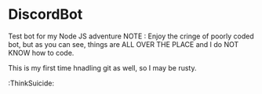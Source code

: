 # DiscordBot
Test bot for my Node JS adventure
NOTE :
Enjoy the cringe of poorly coded bot, but as you can see, things are ALL OVER THE PLACE and I do NOT KNOW how to code.

This is my first time hnadling git as well, so I may be rusty.

:ThinkSuicide:
